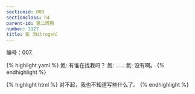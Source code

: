 ```yaml
---
sectionid: 009
sectionclass: h4
parent-id: 第二周期
number: 3127
title: 氮（Nitrogen）
---
```

编号：007.

{% highlight yaml %}
氮: 有谁在找我吗？
氮: ……
氮: 没有啊。
{% endhighlight %}

{% highlight html %}
对不起，我也不知道写些什么了。
{% endhighlight %}